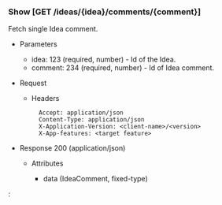 ### Show [GET /ideas/{idea}/comments/{comment}]

Fetch single Idea comment.

+ Parameters
    + idea: 123 (required, number) - Id of the Idea.
    + comment: 234 (required, number) - Id of Idea comment.

+ Request
    + Headers

            Accept: application/json
            Content-Type: application/json
            X-Application-Version: <client-name>/<version>
            X-App-features: <target feature>

+ Response 200 (application/json)

    + Attributes
    
        + data (IdeaComment, fixed-type)

:[](../../error_responses.md)

